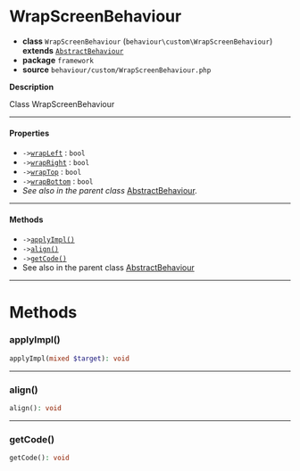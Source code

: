 # WrapScreenBehaviour

- **class** `WrapScreenBehaviour` (`behaviour\custom\WrapScreenBehaviour`) **extends** [`AbstractBehaviour`](https://github.com/jphp-compiler/develnext/blob/master/dn-app-framework/api-docs/classes/php/gui/framework/behaviour/custom/AbstractBehaviour.md)
- **package** `framework`
- **source** `behaviour/custom/WrapScreenBehaviour.php`

**Description**

Class WrapScreenBehaviour

---

#### Properties

- `->`[`wrapLeft`](#prop-wrapleft) : `bool`
- `->`[`wrapRight`](#prop-wrapright) : `bool`
- `->`[`wrapTop`](#prop-wraptop) : `bool`
- `->`[`wrapBottom`](#prop-wrapbottom) : `bool`
- *See also in the parent class* [AbstractBehaviour](https://github.com/jphp-compiler/develnext/blob/master/dn-app-framework/api-docs/classes/php/gui/framework/behaviour/custom/AbstractBehaviour.md).

---

#### Methods

- `->`[`applyImpl()`](#method-applyimpl)
- `->`[`align()`](#method-align)
- `->`[`getCode()`](#method-getcode)
- See also in the parent class [AbstractBehaviour](https://github.com/jphp-compiler/develnext/blob/master/dn-app-framework/api-docs/classes/php/gui/framework/behaviour/custom/AbstractBehaviour.md)

---
# Methods

<a name="method-applyimpl"></a>

### applyImpl()
```php
applyImpl(mixed $target): void
```

---

<a name="method-align"></a>

### align()
```php
align(): void
```

---

<a name="method-getcode"></a>

### getCode()
```php
getCode(): void
```